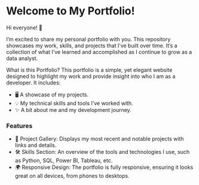 

# Welcome to My Portfolio!
Hi everyone! 👋

I’m excited to share my personal portfolio with you. This repository showcases my work, skills, and projects that I’ve built over time. It’s a collection of what I’ve learned and accomplished as I continue to grow as a data analyst.

What is this Portfolio?
This portfolio is a simple, yet elegant website designed to highlight my work and provide insight into who I am as a developer. It includes:

- 🖥 A showcase of my projects.
- 💡 My technical skills and tools I’ve worked with.
- ✨ A bit about me and my development journey.

### Features
- 🚀 Project Gallery: Displays my most recent and notable projects with links and details.
- 🛠 Skills Section: An overview of the tools and technologies I use, such as Python, SQL, Power BI, Tableau, etc.
- 🌍 Responsive Design: The portfolio is fully responsive, ensuring it looks great on all devices, from phones to desktops.
